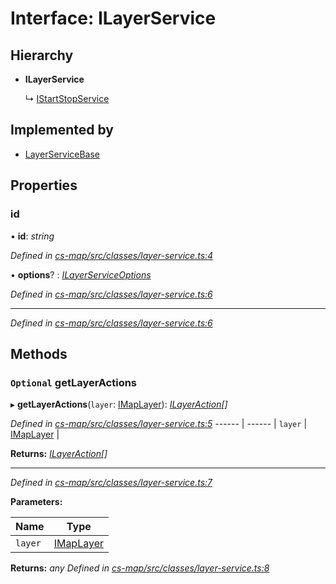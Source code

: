 # Interface: ILayerService

## Hierarchy

* **ILayerService**

  ↳ [IStartStopService](_cs_map_src_classes_layer_service_.istartstopservice.md)

## Implemented by

* [LayerServiceBase](../classes/_cs_map_src_classes_layer_service_.layerservicebase.md)

## Properties

###  id

• **id**: *string*

*Defined in [cs-map/src/classes/layer-service.ts:4](https://github.com/TNOCS/csnext/blob/99cbd46d/packages/cs-map/src/classes/layer-service.ts#L4)*

• **options**? : *[ILayerServiceOptions](_cs_map_src_classes_layer_service_options_.ilayerserviceoptions.md)*

*Defined in [cs-map/src/classes/layer-service.ts:6](https://github.com/TNOCS/csnext/blob/99cbd46d/packages/cs-map/src/classes/layer-service.ts#L6)*

___

*Defined in [cs-map/src/classes/layer-service.ts:6](https://github.com/TNOCS/csnext/blob/99cbd46d/packages/cs-map/src/classes/layer-service.ts#L6)*

## Methods

### `Optional` getLayerActions

▸ **getLayerActions**(`layer`: [IMapLayer](_cs_map_src_classes_imap_layer_.imaplayer.md)): *[ILayerAction](_cs_map_src_classes_ilayer_action_.ilayeraction.md)[]*

*Defined in [cs-map/src/classes/layer-service.ts:5](https://github.com/TNOCS/csnext/blob/99cbd46d/packages/cs-map/src/classes/layer-service.ts#L5)*
------ | ------ |
`layer` | [IMapLayer](_cs_map_src_classes_imap_layer_.imaplayer.md) |

**Returns:** *[ILayerAction](_cs_map_src_classes_ilayer_action_.ilayeraction.md)[]*

___

*Defined in [cs-map/src/classes/layer-service.ts:7](https://github.com/TNOCS/csnext/blob/99cbd46d/packages/cs-map/src/classes/layer-service.ts#L7)*

**Parameters:**

Name | Type |
------ | ------ |
`layer` | [IMapLayer](_cs_map_src_classes_imap_layer_.imaplayer.md) |

**Returns:** *any*
*Defined in [cs-map/src/classes/layer-service.ts:8](https://github.com/TNOCS/csnext/blob/99cbd46d/packages/cs-map/src/classes/layer-service.ts#L8)*
